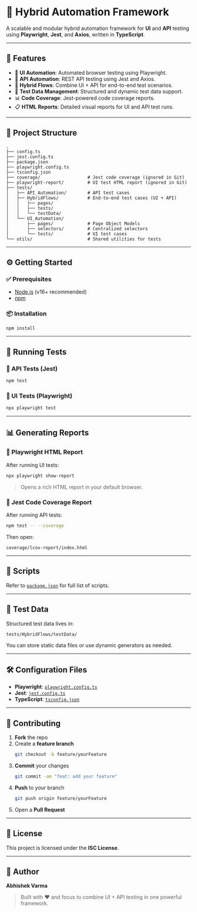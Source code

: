 # 🧪 Hybrid Automation Framework

A scalable and modular hybrid automation framework for **UI** and **API** testing using **Playwright**, **Jest**, and **Axios**, written in **TypeScript**.

---

## 🚀 Features

- 🎯 **UI Automation**: Automated browser testing using Playwright.
- 📡 **API Automation**: REST API testing using Jest and Axios.
- 🔁 **Hybrid Flows**: Combine UI + API for end-to-end test scenarios.
- 🧾 **Test Data Management**: Structured and dynamic test data support.
- 📊 **Code Coverage**: Jest-powered code coverage reports.
- 📋 **HTML Reports**: Detailed visual reports for UI and API test runs.

---

## 📁 Project Structure

```
.
├── config.ts
├── jest.config.ts
├── package.json
├── playwright.config.ts
├── tsconfig.json
├── coverage/                  # Jest code coverage (ignored in Git)
├── playwright-report/         # UI test HTML report (ignored in Git)
├── tests/
│   ├── API_Automation/        # API test cases
│   ├── HybridFlows/           # End-to-end test cases (UI + API)
│   │   ├── pages/
│   │   ├── tests/
│   │   └── testData/
│   └── UI_Automation/
│       ├── pages/             # Page Object Models
│       ├── selectors/         # Centralized selectors
│       └── tests/             # UI test cases
└── utils/                     # Shared utilities for tests
```

---

## ⚙️ Getting Started

### ✅ Prerequisites

- [Node.js](https://nodejs.org/) (v16+ recommended)
- [npm](https://www.npmjs.com/)

### 📦 Installation

```bash
npm install
```

---

## 🧪 Running Tests

### 🔹 API Tests (Jest)

```bash
npm test
```

### 🔹 UI Tests (Playwright)

```bash
npx playwright test
```

---

## 📊 Generating Reports

### 🔸 Playwright HTML Report

After running UI tests:

```bash
npx playwright show-report
```

> Opens a rich HTML report in your default browser.

### 🔸 Jest Code Coverage Report

After running API tests:

```bash
npm test -- --coverage
```

Then open:
```
coverage/lcov-report/index.html
```

---

## 📜 Scripts

Refer to [`package.json`](./package.json) for full list of scripts.

---

## 🧾 Test Data

Structured test data lives in:
```
tests/HybridFlows/testData/
```

You can store static data files or use dynamic generators as needed.

---

## 🛠️ Configuration Files

- **Playwright**: [`playwright.config.ts`](./playwright.config.ts)
- **Jest**: [`jest.config.ts`](./jest.config.ts)
- **TypeScript**: [`tsconfig.json`](./tsconfig.json)

---

## 🤝 Contributing

1. **Fork** the repo
2. Create a **feature branch**  
   ```bash
   git checkout -b feature/yourFeature
   ```
3. **Commit** your changes  
   ```bash
   git commit -am "feat: add your feature"
   ```
4. **Push** to your branch  
   ```bash
   git push origin feature/yourFeature
   ```
5. Open a **Pull Request**

---

## 📄 License

This project is licensed under the **ISC License**.

---

## 👤 Author

**Abhishek Varma**

> Built with ❤️ and focus to combine UI + API testing in one powerful framework.
